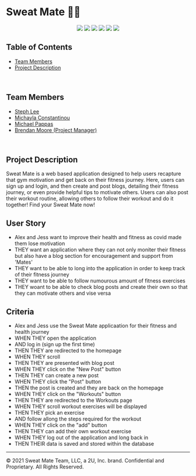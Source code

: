 # **Sweat Mate** 💪🏽

<p align="center">
<img src="https://img.shields.io/badge/-MySQL-green"/>
<img src="https://img.shields.io/badge/-express.js-yellowgreen"/>
<img src="https://img.shields.io/badge/JavaScript-yellow" />
<img src="https://img.shields.io/badge/HTML5-orange" />
<img src="https://img.shields.io/badge/-sequelize-red"/>
<img src="https://img.shields.io/badge/-handlebars-blue">

## Table of Contents
- [Team Members](#Team-Members)
- [Project Description](#Project-Description)


<br>

## Team Members
- [Steph Lee](https://github.com/smj3085)
- [Michayla Constantinou](https://github.com/Michayla-C)
- [Michael Pappas](https://github.com/MichaelPappas2662)
- [Brendan Moore (Project Manager)](https://github.com/bdjm94)

<br>


## Project Description
Sweat Mate is a web based application designed to help users recapture that gym motivation and get back on their fitness journey. Here, users can sign up and login, and then create and post blogs, detailing their fitness journey, or even provide helpful tips to motivate others. Users can also post their workout routine, allowing others to follow their workout and do it together! Find your Sweat Mate now!


## User Story
-  Alex and Jess want to improve their health and fitness as covid made them lose motivation
- THEY want an application where they can not only moniter their fitness but also have a blog section for encouragement and support from 'Mates'
- THEY want to be able to long into the application in order to keep track of their fitness journey
- THEY want to be able to follow numourous amount of fitness exercises 
- THEY woant to be able to check blog posts and create their own so that they can motivate others and vise versa

## Criteria 
* Alex and Jess use the Sweat Mate applicaation for their fitness and health journey
* WHEN THEY open the application 
* AND log in (sign up the first time)
* THEN THEY are redirected to the homepage
* WHEN THEY scroll
* THEN THEY are presented with blog post
* WHEN THEY click on the "New Post" button
* THEN THEY can create a new post
* WHEN THEY click the "Post" button
* THEN the post is created and they are back on the homepage
* WHEN THEY click on the "Workouts" button
* THEN THEY are redirected to the Workouts page
* WHEN THEY scroll workout exercises will be displayed
* THEN THEY pick an exercise 
* AND follow allong the steps required for the workout 
* WHEN THEY  click on the "add" button
* THEN THEY can add their own workout exercise
* WHEN THEY log out of the application and long back in
* THEN THEIR data is saved and stored within the database

- - - 
© 2021 Sweat Mate Team, LLC, a 2U, Inc. brand. Confidential and Proprietary. All Rights Reserved.